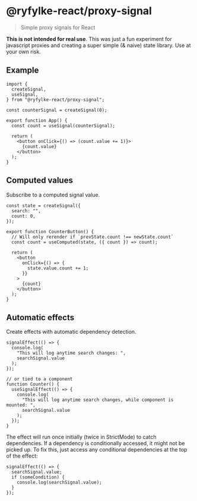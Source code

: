 # @ryfylke-react/proxy-signal

> Simple proxy signals for React

**This is not intended for real use**.
This was just a fun experiment for javascript proxies and creating a super simple (& naive) state library.
Use at your own risk.

## Example

```tsx
import {
  createSignal,
  useSignal,
} from "@ryfylke-react/proxy-signal";

const counterSignal = createSignal(0);

export function App() {
  const count = useSignal(counterSignal);

  return (
    <button onClick={() => (count.value += 1)}>
      {count.value}
    </button>
  );
}
```

## Computed values

Subscribe to a computed signal value.

```tsx
const state = createSignal({
  search: "",
  count: 0,
});

export function CounterButton() {
  // Will only rerender if `prevState.count !== newState.count`
  const count = useComputed(state, ({ count }) => count);

  return (
    <button
      onClick={() => {
        state.value.count += 1;
      }}
    >
      {count}
    </button>
  );
}
```

## Automatic effects

Create effects with automatic dependency detection.

```tsx
signalEffect(() => {
  console.log(
    "This will log anytime search changes: ",
    searchSignal.value
  );
});

// or tied to a component
function Counter() {
  useSignalEffect(() => {
    console.log(
      "This will log anytime search changes, while component is mounted: ",
      searchSignal.value
    );
  });
}
```

The effect will run once initially (twice in StrictMode) to catch dependencies.
If a dependency is conditionally accessed, it might not be picked up. To fix this,
just access any conditional dependencies at the top of the effect:

```tsx
signalEffect(() => {
  searchSignal.value;
  if (someCondition) {
    console.log(searchSignal.value);
  }
});
```
